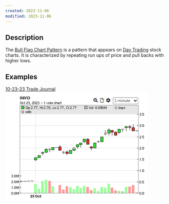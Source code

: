 ```yaml
---
created: 2023-11-06
modified: 2023-11-06
---
```

## Description 
The [Bull Flag Chart Pattern](.md) is a pattern that appears on [Day Trading](Day%20Trading.md) stock charts. It is characterized by repeating run ups of price and pull backs with higher lows. 

## Examples 
[10-23-23 Trade Journal](TRADE%20JOURNALS/2023/OCT/10-23-23%20Trade%20Journal.md)
![Pasted image 20231106115004](TRADE%20JOURNALS/ATTACHMENTS/Pasted%20image%2020231106115004.png)